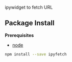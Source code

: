 ipywidget to fetch URL

Package Install
---------------

**Prerequisites**
- [node](http://nodejs.org/)

```bash
npm install --save ipyfetch
```
